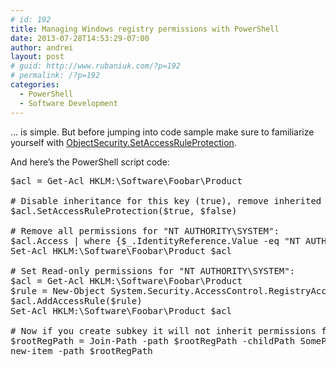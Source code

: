 ```yaml
---
# id: 192
title: Managing Windows registry permissions with PowerShell
date: 2013-07-28T14:53:29-07:00
author: andrei
layout: post
# guid: http://www.rubaniuk.com/?p=192
# permalink: /?p=192
categories:
  - PowerShell
  - Software Development
---
```

&#8230; is simple. But before jumping into code sample make sure to familiarize yourself with <a title="http://msdn.microsoft.com/en-us/library/system.security.accesscontrol.objectsecurity.setaccessruleprotection.aspx" href="http://msdn.microsoft.com/en-us/library/system.security.accesscontrol.objectsecurity.setaccessruleprotection.aspx" target="_blank">ObjectSecurity.SetAccessRuleProtection</a>.

And here&#8217;s the PowerShell script code:

<pre class="brush: powershell; gutter: true">$acl = Get-Acl HKLM:\Software\Foobar\Product

# Disable inheritance for this key (true), remove inherited access rules (false):
$acl.SetAccessRuleProtection($true, $false)

# Remove all permissions for "NT AUTHORITY\SYSTEM":
$acl.Access | where {$_.IdentityReference.Value -eq "NT AUTHORITY\SYSTEM"} | %{$acl.RemoveAccessRule($_)}
Set-Acl HKLM:\Software\Foobar\Product $acl

# Set Read-only permissions for "NT AUTHORITY\SYSTEM":
$acl = Get-Acl HKLM:\Software\Foobar\Product
$rule = New-Object System.Security.AccessControl.RegistryAccessRule ("NT AUTHORITY\SYSTEM","ReadPermissions","Allow")
$acl.AddAccessRule($rule)
Set-Acl HKLM:\Software\Foobar\Product $acl

# Now if you create subkey it will not inherit permissions from parent key:
$rootRegPath = Join-Path -path $rootRegPath -childPath SomeProduct
new-item -path $rootRegPath</pre>